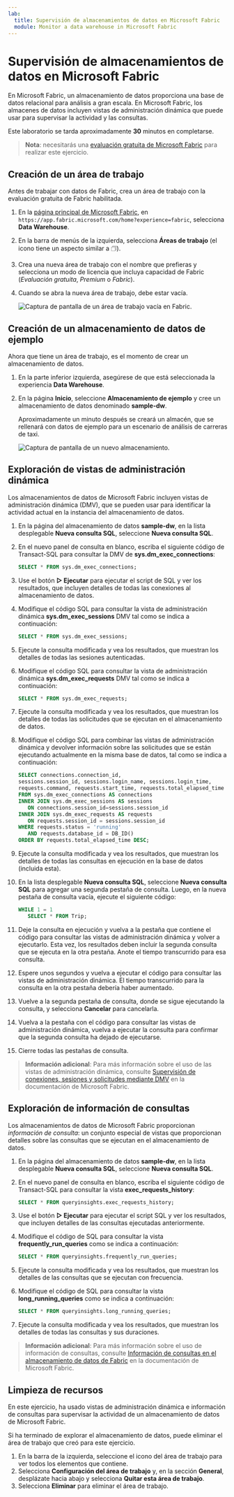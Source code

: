 ```yaml
---
lab:
  title: Supervisión de almacenamientos de datos en Microsoft Fabric
  module: Monitor a data warehouse in Microsoft Fabric
---
```


# Supervisión de almacenamientos de datos en Microsoft Fabric

En Microsoft Fabric, un almacenamiento de datos proporciona una base de datos relacional para análisis a gran escala. En Microsoft Fabric, los almacenes de datos incluyen vistas de administración dinámica que puede usar para supervisar la actividad y las consultas.

Este laboratorio se tarda aproximadamente **30** minutos en completarse.

> **Nota**: necesitarás una [evaluación gratuita de Microsoft Fabric](https://learn.microsoft.com/fabric/get-started/fabric-trial) para realizar este ejercicio.

## Creación de un área de trabajo

Antes de trabajar con datos de Fabric, crea un área de trabajo con la evaluación gratuita de Fabric habilitada.

1. En la [página principal de Microsoft Fabric](https://app.fabric.microsoft.com/home?experience=fabric), en `https://app.fabric.microsoft.com/home?experience=fabric`, selecciona **Data Warehouse**.
1. En la barra de menús de la izquierda, selecciona **Áreas de trabajo** (el icono tiene un aspecto similar a &#128455;).
1. Crea una nueva área de trabajo con el nombre que prefieras y selecciona un modo de licencia que incluya capacidad de Fabric (*Evaluación gratuita*, *Premium* o *Fabric*).
1. Cuando se abra la nueva área de trabajo, debe estar vacía.

    ![Captura de pantalla de un área de trabajo vacía en Fabric.](./Images/new-workspace.png)

## Creación de un almacenamiento de datos de ejemplo

Ahora que tiene un área de trabajo, es el momento de crear un almacenamiento de datos.

1. En la parte inferior izquierda, asegúrese de que está seleccionada la experiencia **Data Warehouse**.
1. En la página **Inicio**, seleccione **Almacenamiento de ejemplo** y cree un almacenamiento de datos denominado **sample-dw**.

    Aproximadamente un minuto después se creará un almacén, que se rellenará con datos de ejemplo para un escenario de análisis de carreras de taxi.

    ![Captura de pantalla de un nuevo almacenamiento.](./Images/sample-data-warehouse.png)

## Exploración de vistas de administración dinámica

Los almacenamientos de datos de Microsoft Fabric incluyen vistas de administración dinámica (DMV), que se pueden usar para identificar la actividad actual en la instancia del almacenamiento de datos.

1. En la página del almacenamiento de datos **sample-dw**, en la lista desplegable **Nueva consulta SQL**, seleccione **Nueva consulta SQL**.
1. En el nuevo panel de consulta en blanco, escriba el siguiente código de Transact-SQL para consultar la DMV de **sys.dm_exec_connections**:

    ```sql
   SELECT * FROM sys.dm_exec_connections;
    ```

1. Use el botón **&#9655; Ejecutar** para ejecutar el script de SQL y ver los resultados, que incluyen detalles de todas las conexiones al almacenamiento de datos.
1. Modifique el código SQL para consultar la vista de administración dinámica **sys.dm_exec_sessions** DMV tal como se indica a continuación:

    ```sql
   SELECT * FROM sys.dm_exec_sessions;
    ```

1. Ejecute la consulta modificada y vea los resultados, que muestran los detalles de todas las sesiones autenticadas.
1. Modifique el código SQL para consultar la vista de administración dinámica **sys.dm_exec_requests** DMV tal como se indica a continuación:

    ```sql
   SELECT * FROM sys.dm_exec_requests;
    ```

1. Ejecute la consulta modificada y vea los resultados, que muestran los detalles de todas las solicitudes que se ejecutan en el almacenamiento de datos.
1. Modifique el código SQL para combinar las vistas de administración dinámica y devolver información sobre las solicitudes que se están ejecutando actualmente en la misma base de datos, tal como se indica a continuación:

    ```sql
   SELECT connections.connection_id,
    sessions.session_id, sessions.login_name, sessions.login_time,
    requests.command, requests.start_time, requests.total_elapsed_time
   FROM sys.dm_exec_connections AS connections
   INNER JOIN sys.dm_exec_sessions AS sessions
       ON connections.session_id=sessions.session_id
   INNER JOIN sys.dm_exec_requests AS requests
       ON requests.session_id = sessions.session_id
   WHERE requests.status = 'running'
       AND requests.database_id = DB_ID()
   ORDER BY requests.total_elapsed_time DESC;
    ```

1. Ejecute la consulta modificada y vea los resultados, que muestran los detalles de todas las consultas en ejecución en la base de datos (incluida esta).
1. En la lista desplegable **Nueva consulta SQL**, seleccione **Nueva consulta SQL** para agregar una segunda pestaña de consulta. Luego, en la nueva pestaña de consulta vacía, ejecute el siguiente código:

    ```sql
   WHILE 1 = 1
       SELECT * FROM Trip;
    ```

1. Deje la consulta en ejecución y vuelva a la pestaña que contiene el código para consultar las vistas de administración dinámica y volver a ejecutarlo. Esta vez, los resultados deben incluir la segunda consulta que se ejecuta en la otra pestaña. Anote el tiempo transcurrido para esa consulta.
1. Espere unos segundos y vuelva a ejecutar el código para consultar las vistas de administración dinámica. El tiempo transcurrido para la consulta en la otra pestaña debería haber aumentado.
1. Vuelve a la segunda pestaña de consulta, donde se sigue ejecutando la consulta, y selecciona **Cancelar** para cancelarla.
1. Vuelva a la pestaña con el código para consultar las vistas de administración dinámica, vuelva a ejecutar la consulta para confirmar que la segunda consulta ha dejado de ejecutarse.
1. Cierre todas las pestañas de consulta.

> **Información adicional**: Para más información sobre el uso de las vistas de administración dinámica, consulte [Supervisión de conexiones, sesiones y solicitudes mediante DMV](https://learn.microsoft.com/fabric/data-warehouse/monitor-using-dmv) en la documentación de Microsoft Fabric.

## Exploración de información de consultas

Los almacenamientos de datos de Microsoft Fabric proporcionan *información de consulta*: un conjunto especial de vistas que proporcionan detalles sobre las consultas que se ejecutan en el almacenamiento de datos.

1. En la página del almacenamiento de datos **sample-dw**, en la lista desplegable **Nueva consulta SQL**, seleccione **Nueva consulta SQL**.
1. En el nuevo panel de consulta en blanco, escriba el siguiente código de Transact-SQL para consultar la vista **exec_requests_history**:

    ```sql
   SELECT * FROM queryinsights.exec_requests_history;
    ```

1. Use el botón **&#9655; Ejecutar** para ejecutar el script SQL y ver los resultados, que incluyen detalles de las consultas ejecutadas anteriormente.
1. Modifique el código de SQL para consultar la vista **frequently_run_queries** como se indica a continuación:

    ```sql
   SELECT * FROM queryinsights.frequently_run_queries;
    ```

1. Ejecute la consulta modificada y vea los resultados, que muestran los detalles de las consultas que se ejecutan con frecuencia.
1. Modifique el código de SQL para consultar la vista **long_running_queries** como se indica a continuación:

    ```sql
   SELECT * FROM queryinsights.long_running_queries;
    ```

1. Ejecute la consulta modificada y vea los resultados, que muestran los detalles de todas las consultas y sus duraciones.

> **Información adicional**: Para más información sobre el uso de información de consultas, consulte [Información de consultas en el almacenamiento de datos de Fabric](https://learn.microsoft.com/fabric/data-warehouse/query-insights) en la documentación de Microsoft Fabric.


## Limpieza de recursos

En este ejercicio, ha usado vistas de administración dinámica e información de consultas para supervisar la actividad de un almacenamiento de datos de Microsoft Fabric.

Si ha terminado de explorar el almacenamiento de datos, puede eliminar el área de trabajo que creó para este ejercicio.

1. En la barra de la izquierda, seleccione el icono del área de trabajo para ver todos los elementos que contiene.
1. Selecciona **Configuración del área de trabajo** y, en la sección **General**, desplázate hacia abajo y selecciona **Quitar esta área de trabajo**.
1. Selecciona **Eliminar** para eliminar el área de trabajo.
